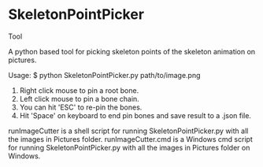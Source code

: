 # SkeletonPointPicker
Tool

A python based tool for picking skeleton points of the skeleton animation on pictures.

Usage: $ python SkeletonPointPicker.py path/to/image.png

  1. Right click mouse to pin a root bone.
  2. Left click mouse to pin a bone chain.
  3. You can hit 'ESC' to re-pin the bones.
  4. Hit 'Space' on keyboard to end pin bones and save result to a .json file.
  
runImageCutter is a shell script for running SkeletonPointPicker.py with all the images in Pictures folder.
runImageCutter.cmd is a Windows cmd script for running SkeletonPointPicker.py with all the images in Pictures folder on Windows.
